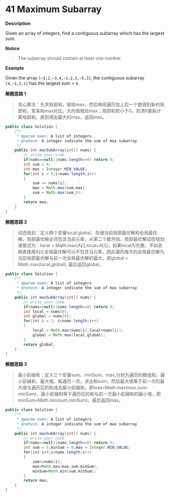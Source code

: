 # 41 Maximum Subarray

**Description**

Given an array of integers, find a contiguous subarray which has the largest sum.

**Notice**

> The subarray should contain at least one number.

**Example**

Given the array `[−2,2,−3,4,−1,2,1,−5,3]`, the contiguous subarray `[4,−1,2,1]` has the largest sum = `6`.

**解题思路 1**

> 贪心算法：先求局部和，赋给max，然后继续遍历加上后一个数得到新的局部和，拿来和max对比，大的值赋给max；局部和若小于0，则清0重新计算局部和，直到得出最大的max，返回max。

```java
public class Solution {
    /**
     * @param nums: A list of integers
     * @return: A integer indicate the sum of max subarray
     */
    public int maxSubArray(int[] nums) {
        // write your code
        if(nums==null||nums.length==0) return 0;
        int sum = 0;
        int max = Integer.MIN_VALUE;
        for(int i = 0;i<nums.length;i++)
        {
            sum += nums[i];
            max = Math.max(sum,max);
            sum = Math.max(sum,0);
        }
        return max;
    }
}
```

**解题思路 2**

> 动态规划：定义两个变量local,global，存储当前局部最优解和全局最优解。局部最优解必须包含当前元素，从第二个数开始，局部最优解动态规划递推式为：local = Math.max(A[i],local+A[i])，如果local为负数，不如丢掉直接用A[i];全局最优解可以不包含当元素，因此遍历每次的全局最优解为当前局部最优解与前一次全局最优解的最大，即global = Math.max(local,global); 最后返回global。

```java
public class Solution {
    /**
     * @param nums: A list of integers
     * @return: A integer indicate the sum of max subarray
     */
    public int maxSubArray(int[] nums) {
        // write your code
        if(nums==null||nums.length==0) return 0;
        int local = nums[0];
        int global = nums[0];
        for(int i = 1; i<nums.length;i++)
        {
            local = Math.max(nums[i],local+nums[i]);
            global = Math.max(local,global);
        }
        return global;
    }
}
```

**解题思路 3**

> 最小前缀和：定义三个变量sum、minSum、max,分别为遍历的数组和，最小前缀和，最大值。每遍历一次，求出和sum，然后最大值等于前一次的最大值与遍历后的和减去最小前缀和，即max=Math.max(max,sum-minSum)，最小前缀和等于遍历后的和与前一次最小前缀和的最小值，即minSum=Math.min(sum,minSum)。最后返回max。

```java
public class Solution {
    /**
     * @param nums: A list of integers
     * @return: A integer indicate the sum of max subarray
     */
    public int maxSubArray(int[] nums) {
        // write your code
        if(nums==null||nums.length==0) return 0;
        int sum = 0,minSum = 0,max = Integer.MIN_VALUE;
        for(int i=0;i<nums.length;i++)
        {
            sum+=nums[i];
            max=Math.max(max,sum-minSum);
            minSum=Math.min(sum,minSum);
        }
        return max;
    }
}
```

